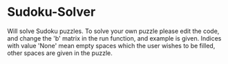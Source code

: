 # Sudoku-Solver
Will solve Sudoku puzzles. To solve your own puzzle please edit the code, and change the 'b' matrix in the run function, and example is given. Indices with value 'None' mean empty spaces which the user wishes to be filled, other spaces are given in the puzzle. 
